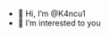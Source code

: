 - 👋 Hi, I’m @K4ncu1
- 👀 I’m interested to you

<!---
K4ncu1/K4ncu1 is a ✨ special ✨ repository because its `README.md` (this file) appears on your GitHub profile.
You can click the Preview link to take a look at your changes.
--->
